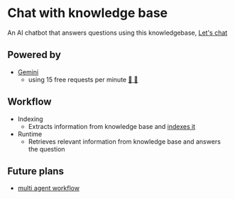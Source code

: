 # Chat with knowledge base
An AI chatbot that answers questions using this knowledgebase, [Let's chat](https://chat-with-knowledge-base.onrender.com/)

## Powered by
- [Gemini](https://ai.google.dev/pricing)
    - using 15 free requests per minute [🥳 🕺](https://youtu.be/u_RDDr4-Lb4?si=qkuzBlitzqlHYH7E&t=22)

## Workflow
- Indexing
    - Extracts information from knowledge base and [indexes it](https://youtu.be/FkEsjAMivI4?si=ExeQCk8XhEZJUf-T&t=3)
- Runtime
    - Retrieves relevant information from knowledge base and answers the question

## Future plans
- [multi agent workflow](https://youtu.be/U4A8yvl_CiQ?si=Kxxefu25IOzt7QKn&t=116)
